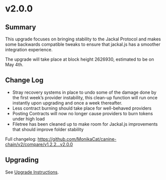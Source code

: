 # v2.0.0
## Summary
This upgrade focuses on bringing stability to the Jackal Protocol and makes some backwards compatible tweaks to ensure that jackal.js has a smoother integration experience. 

The upgrade will take place at block height 2626930, estimated to be on May 4th.

## Change Log
* Stray recovery systems in place to undo some of the damage done by the first week’s provider instability, this clean-up function will run once instantly upon upgrading and once a week thereafter.
* Less contract burning should take place for well-behaved providers
* Posting Contracts will now no longer cause providers to burn tokens under high load
* Filetree has been cleaned up to make room for Jackal.js improvements that should improve folder stability

Full changelog: https://github.com/MonikaCat/canine-chain/v2/compare/v1.2.2...v2.0.0

## Upgrading
See [Upgrade Instructions](https://github.com/MonikaCat/canine-chain/v2/blob/master/upgrades/v2.0.0.md).
